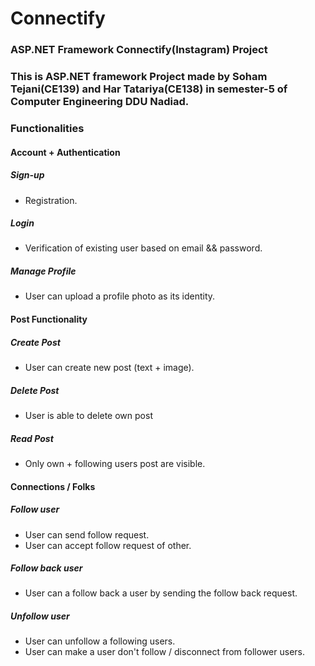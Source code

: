 # Connectify

### ASP.NET Framework Connectify(Instagram) Project

### This is ASP.NET framework Project made by Soham Tejani(CE139) and Har Tatariya(CE138) in semester-5 of Computer Engineering DDU Nadiad.

### Functionalities

####  Account + Authentication 

#####  Sign-up
  - Registration.
  
#####  Login  
  - Verification of existing user based on email && password.

#####  Manage Profile  
  - User can upload a profile photo as its identity.

####  Post Functionality 

#####  Create Post 
  - User can create new post (text + image).

#####  Delete Post  
  - User is able to delete own post
    
##### Read Post
  - Only own + following users post are visible. 

####  Connections / Folks

#####  Follow user
  - User can send follow request.
  - User can accept follow request of other.

#####  Follow back user
  - User can a follow back a user by sending the follow back request.
    
##### Unfollow user
  - User can unfollow a following users.
  - User can make a user don't follow / disconnect from follower users. 
